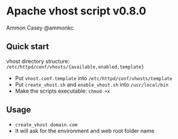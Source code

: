 # Apache vhost script v0.8.0

Ammon Casey @ammonkc


## Quick start

vhost directory structure: `/etc/httpd/conf/vhosts/{available,enabled,template}`

* Put `vhost.conf.template` into `/etc/httpd/conf/vhosts/template`
* Put `create_vhost.sh` and `enable_vhost.sh` into `/usr/local/bin`
* Make the scripts executable: `chmod +x`

## Usage

* `create_vhost domain.com`
* It will ask for the environment and web root folder name

